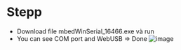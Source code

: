 # Stepp
- Download file mbedWinSerial_16466.exe và run
- You can see COM port and WebUSB => Done
![image](https://github.com/user-attachments/assets/370a192c-c11f-4cfd-9c34-d38e0b4ab529)
